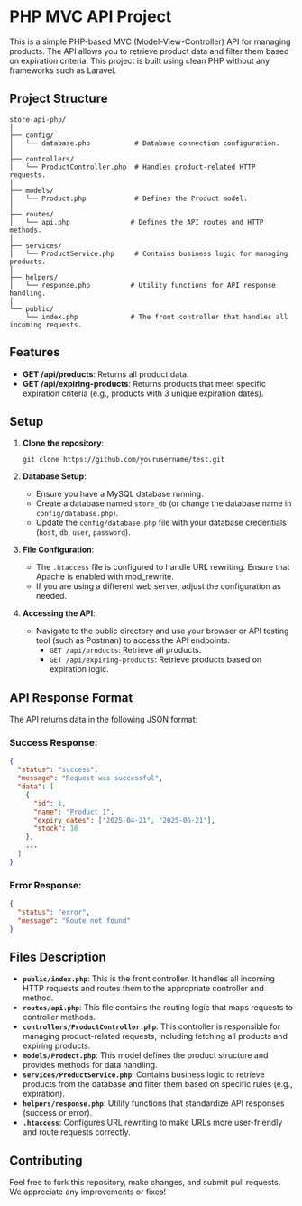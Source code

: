 # PHP MVC API Project

This is a simple PHP-based MVC (Model-View-Controller) API for managing products. The API allows you to retrieve product data and filter them based on expiration criteria. This project is built using clean PHP without any frameworks such as Laravel.

## Project Structure

```
store-api-php/
│
├── config/
│   └── database.php           # Database connection configuration.
│
├── controllers/
│   └── ProductController.php  # Handles product-related HTTP requests.
│
├── models/
│   └── Product.php            # Defines the Product model.
│
├── routes/
│   └── api.php               # Defines the API routes and HTTP methods.
│
├── services/
│   └── ProductService.php     # Contains business logic for managing products.
│
├── helpers/
│   └── response.php          # Utility functions for API response handling.
│
└── public/
    └── index.php             # The front controller that handles all incoming requests.
```

## Features

- **GET /api/products**: Returns all product data.
- **GET /api/expiring-products**: Returns products that meet specific expiration criteria (e.g., products with 3 unique expiration dates).

## Setup

1. **Clone the repository**:
   ```
   git clone https://github.com/yourusername/test.git
   ```

2. **Database Setup**:
   - Ensure you have a MySQL database running.
   - Create a database named `store_db` (or change the database name in `config/database.php`).
   - Update the `config/database.php` file with your database credentials (`host`, `db`, `user`, `password`).

3. **File Configuration**:
   - The `.htaccess` file is configured to handle URL rewriting. Ensure that Apache is enabled with mod_rewrite.
   - If you are using a different web server, adjust the configuration as needed.

4. **Accessing the API**:
   - Navigate to the public directory and use your browser or API testing tool (such as Postman) to access the API endpoints:
     - `GET /api/products`: Retrieve all products.
     - `GET /api/expiring-products`: Retrieve products based on expiration logic.

## API Response Format

The API returns data in the following JSON format:

### Success Response:

```json
{
  "status": "success",
  "message": "Request was successful",
  "data": [
    {
      "id": 1,
      "name": "Product 1",
      "expiry_dates": ["2025-04-21", "2025-06-21"],
      "stock": 10
    },
    ...
  ]
}
```

### Error Response:

```json
{
  "status": "error",
  "message": "Route not found"
}
```

## Files Description

- **`public/index.php`**: This is the front controller. It handles all incoming HTTP requests and routes them to the appropriate controller and method.
- **`routes/api.php`**: This file contains the routing logic that maps requests to controller methods.
- **`controllers/ProductController.php`**: This controller is responsible for managing product-related requests, including fetching all products and expiring products.
- **`models/Product.php`**: This model defines the product structure and provides methods for data handling.
- **`services/ProductService.php`**: Contains business logic to retrieve products from the database and filter them based on specific rules (e.g., expiration).
- **`helpers/response.php`**: Utility functions that standardize API responses (success or error).
- **`.htaccess`**: Configures URL rewriting to make URLs more user-friendly and route requests correctly.

## Contributing

Feel free to fork this repository, make changes, and submit pull requests. We appreciate any improvements or fixes!
